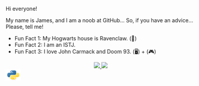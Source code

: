 Hi everyone!

My name is James, and I am a noob at GitHub...
So, if you have an advice...
Please, tell me!

- Fun Fact 1: My Hogwarts house is Ravenclaw. (🦅)
- Fun Fact 2: I am an ISTJ.
- Fun Fact 3: I love John Carmack and Doom 93. (🖥) + (🎮)

<div align="center">
  <a href="https://github.com/JamesPavani">
  <img height="180em" src="https://github-readme-stats.vercel.app/api?username=JamesPavani&show_icons=true&theme=blue-green&include_all_commits=true&count_private=true"/>
  <img height="180em" src="https://github-readme-stats.vercel.app/api/top-langs/?username=JamesPavani&layout=compact&langs_count=7&theme=blue-green"/>
</div>
 
 <img align="center" alt="Rafa-Python" height="30" width="40" src="https://raw.githubusercontent.com/devicons/devicon/master/icons/python/python-original.svg">
